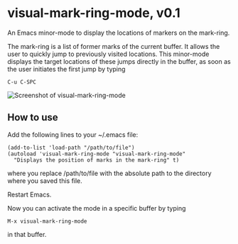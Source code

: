 visual-mark-ring-mode, v0.1
===========================

An Emacs minor-mode to display the locations of markers on the mark-ring.

The mark-ring is a list of former marks of the current buffer. It
allows the user to quickly jump to previously visited locations. This
minor-mode displays the target locations of these jumps directly in
the buffer, as soon as the user initiates the first jump by typing

    C-u C-SPC

![Screenshot of visual-mark-ring-mode](https://raw.github.com/kleiba/visual-mark-ring-mode/master/visual-mark-ring-mode.png "Screenshot")

How to use
----------

Add the following lines to your ~/.emacs file:

    (add-to-list 'load-path "/path/to/file")
    (autoload 'visual-mark-ring-mode "visual-mark-ring-mode"
      "Displays the position of marks in the mark-ring" t)

where you replace /path/to/file with the absolute path to the
directory where you saved this file.

Restart Emacs.

Now you can activate the mode in a specific buffer by typing

    M-x visual-mark-ring-mode

in that buffer.
